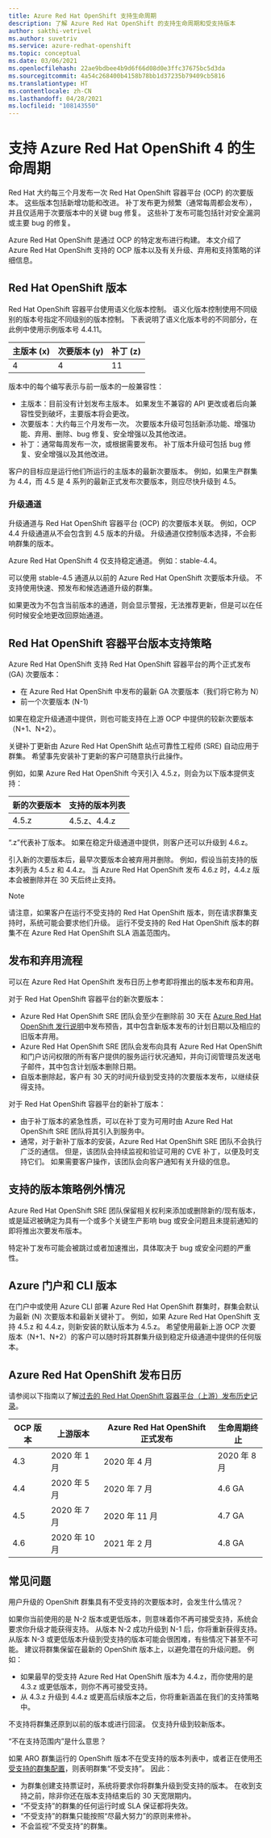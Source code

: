 ```yaml
---
title: Azure Red Hat OpenShift 支持生命周期
description: 了解 Azure Red Hat OpenShift 的支持生命周期和受支持版本
author: sakthi-vetrivel
ms.author: suvetriv
ms.service: azure-redhat-openshift
ms.topic: conceptual
ms.date: 03/06/2021
ms.openlocfilehash: 22ae9bdbee4b9d6f66d08d0e3ffc37675bc5d3da
ms.sourcegitcommit: 4a54c268400b4158b78bb1d37235b79409cb5816
ms.translationtype: HT
ms.contentlocale: zh-CN
ms.lasthandoff: 04/28/2021
ms.locfileid: "108143550"
---
```

# <a name="support-lifecycle-for-azure-red-hat-openshift-4"></a>支持 Azure Red Hat OpenShift 4 的生命周期

Red Hat 大约每三个月发布一次 Red Hat OpenShift 容器平台 (OCP) 的次要版本。 这些版本包括新增功能和改进。 补丁发布更为频繁（通常每周都会发布），并且仅适用于次要版本中的关键 bug 修复。 这些补丁发布可能包括针对安全漏洞或主要 bug 的修复。

Azure Red Hat OpenShift 是通过 OCP 的特定发布进行构建。 本文介绍了 Azure Red Hat OpenShift 支持的 OCP 版本以及有关升级、弃用和支持策略的详细信息。

## <a name="red-hat-openshift-versions"></a>Red Hat OpenShift 版本

Red Hat OpenShift 容器平台使用语义化版本控制。 语义化版本控制使用不同级别的版本号指定不同级别的版本控制。 下表说明了语义化版本号的不同部分，在此例中使用示例版本号 4.4.11。

|主版本 (x)|次要版本 (y)|补丁 (z)|
|-|-|-|
|4|4|11|

版本中的每个编写表示与前一版本的一般兼容性：

* 主版本：目前没有计划发布主版本。 如果发生不兼容的 API 更改或者后向兼容性受到破坏，主要版本将会更改。
* 次要版本：大约每三个月发布一次。 次要版本升级可包括新添功能、增强功能、弃用、删除、bug 修复、安全增强以及其他改进。
* 补丁：通常每周发布一次，或根据需要发布。 补丁版本升级可包括 bug 修复、安全增强以及其他改进。

客户的目标应是运行他们所运行的主版本的最新次要版本。 例如，如果生产群集为 4.4，而 4.5 是 4 系列的最新正式发布次要版本，则应尽快升级到 4.5。 

### <a name="upgrade-channels"></a>升级通道

升级通道与 Red Hat OpenShift 容器平台 (OCP) 的次要版本关联。 例如，OCP 4.4 升级通道从不会包含到 4.5 版本的升级。 升级通道仅控制版本选择，不会影响群集的版本。

Azure Red Hat OpenShift 4 仅支持稳定通道。 例如：stable-4.4。

可以使用 stable-4.5 通道从以前的 Azure Red Hat OpenShift 次要版本升级。 不支持使用快速、预发布和候选通道升级的群集。

如果更改为不包含当前版本的通道，则会显示警报，无法推荐更新，但是可以在任何时候安全地更改回原始通道。

## <a name="red-hat-openshift-container-platform-version-support-policy"></a>Red Hat OpenShift 容器平台版本支持策略

Azure Red Hat OpenShift 支持 Red Hat OpenShift 容器平台的两个正式发布 (GA) 次要版本：
* 在 Azure Red Hat OpenShift 中发布的最新 GA 次要版本（我们将它称为 N）
* 前一个次要版本 (N-1)

如果在稳定升级通道中提供，则也可能支持在上游 OCP 中提供的较新次要版本（N+1、N+2）。

关键补丁更新由 Azure Red Hat OpenShift 站点可靠性工程师 (SRE) 自动应用于群集。 希望事先安装补丁更新的客户可随意执行此操作。

例如，如果 Azure Red Hat OpenShift 今天引入 4.5.z，则会为以下版本提供支持：

|新的次要版本|支持的版本列表|
|-|-|
|4.5.z|4.5.z、4.4.z|

“.z”代表补丁版本。 如果在稳定升级通道中提供，则客户还可以升级到 4.6.z。

引入新的次要版本后，最早次要版本会被弃用并删除。 例如，假设当前支持的版本列表为 4.5.z 和 4.4.z。 当 Azure Red Hat OpenShift 发布 4.6.z 时，4.4.z 版本会被删除并在 30 天后终止支持。

> [!NOTE]
> 请注意，如果客户在运行不受支持的 Red Hat OpenShift 版本，则在请求群集支持时，系统可能会要求他们升级。 运行不受支持的 Red Hat OpenShift 版本的群集不在 Azure Red Hat OpenShift SLA 涵盖范围内。

## <a name="release-and-deprecation-process"></a>发布和弃用流程

可以在 Azure Red Hat OpenShift 发布日历上参考即将推出的版本发布和弃用。

对于 Red Hat OpenShift 容器平台的新次要版本：
* Azure Red Hat OpenShift SRE 团队会至少在删除前 30 天在 [Azure Red Hat OpenShift 发行说明](https://github.com/Azure/OpenShift/releases)中发布预告，其中包含新版本发布的计划日期以及相应的旧版本弃用。
* Azure Red Hat OpenShift SRE 团队会发布向具有 Azure Red Hat OpenShift 和门户访问权限的所有客户提供的服务运行状况通知，并向订阅管理员发送电子邮件，其中包含计划版本删除日期。
* 自版本删除起，客户有 30 天的时间升级到受支持的次要版本发布，以继续获得支持。

对于 Red Hat OpenShift 容器平台的新补丁版本：
* 由于补丁版本的紧急性质，可以在补丁变为可用时由 Azure Red Hat OpenShift SRE 团队将其引入到服务中。
* 通常，对于新补丁版本的安装，Azure Red Hat OpenShift SRE 团队不会执行广泛的通信。 但是，该团队会持续监视和验证可用的 CVE 补丁，以便及时支持它们。 如果需要客户操作，该团队会向客户通知有关升级的信息。

## <a name="supported-versions-policy-exceptions"></a>支持的版本策略例外情况

Azure Red Hat OpenShift SRE 团队保留相关权利来添加或删除新的/现有版本，或是延迟被确定为具有一个或多个关键生产影响 bug 或安全问题且未提前通知的即将推出次要发布版本。

特定补丁发布可能会被跳过或者加速推出，具体取决于 bug 或安全问题的严重性。

## <a name="azure-portal-and-cli-versions"></a>Azure 门户和 CLI 版本

在门户中或使用 Azure CLI 部署 Azure Red Hat OpenShift 群集时，群集会默认为最新 (N) 次要版本和最新关键补丁。 例如，如果 Azure Red Hat OpenShift 支持 4.5.z 和 4.4.z，则新安装的默认版本为 4.5.z。 希望使用最新上游 OCP 次要版本（N+1、N+2）的客户可以随时将其群集升级到稳定升级通道中提供的任何版本。

## <a name="azure-red-hat-openshift-release-calendar"></a>Azure Red Hat OpenShift 发布日历

请参阅以下指南以了解[过去的 Red Hat OpenShift 容器平台（上游）发布历史记录](https://access.redhat.com/support/policy/updates/openshift/#dates)。

|OCP 版本|上游版本|Azure Red Hat OpenShift 正式发布|生命周期终止|
|-|-|-|-|
|4.3|2020 年 1 月|2020 年 4 月| 2020 年 8 月|
|4.4|2020 年 5 月|2020 年 7 月|4.6 GA|
|4.5|2020 年 7 月| 2020 年 11 月|4.7 GA
|4.6|2020 年 10 月| 2021 年 2 月|4.8 GA|

## <a name="faq"></a>常见问题

用户升级的 OpenShift 群集具有不受支持的次要版本时，会发生什么情况？

如果你当前使用的是 N-2 版本或更低版本，则意味着你不再可接受支持，系统会要求你升级才能获得支持。 从版本 N-2 成功升级到 N-1 后，你将重新获得支持。 从版本 N-3 或更低版本升级到受支持的版本可能会很困难，有些情况下甚至不可能。 建议将群集保留在最新的 OpenShift 版本上，以避免潜在的升级问题。 例如：
* 如果最早的受支持 Azure Red Hat OpenShift 版本为 4.4.z，而你使用的是 4.3.z 或更低版本，则你不再可接受支持。
* 从 4.3.z 升级到 4.4.z 或更高后续版本之后，你将重新涵盖在我们的支持策略中。 

不支持将群集还原到以前的版本或进行回滚。 仅支持升级到较新版本。

“不在支持范围内”是什么意思？

如果 ARO 群集运行的 OpenShift 版本不在受支持的版本列表中，或者正在使用[不受支持的群集配置](./support-policies-v4.md)，则表明群集“不受支持”。 因此：
- 为群集创建支持票证时，系统将要求你将群集升级到受支持的版本。 在收到支持之前，除非你还在版本支持结束后的 30 天宽限期内。 
- “不受支持”的群集的任何运行时或 SLA 保证都将失效。
- “不受支持”的群集只能按照“尽最大努力”的原则来修补。
- 不会监视“不受支持”的群集。